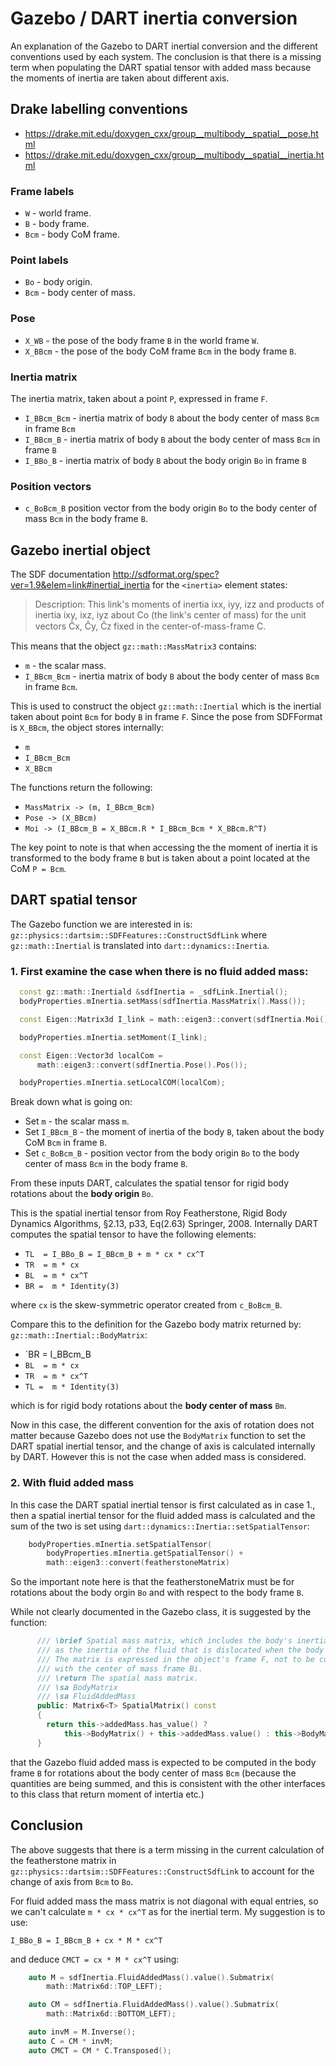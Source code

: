 # Gazebo / DART inertia conversion

An explanation of the Gazebo to DART inertial conversion and the different
conventions used by each system. The conclusion is that there is a missing
term when populating the DART spatial tensor with added mass because the
moments of inertia are taken about different axis.

## Drake labelling conventions

- https://drake.mit.edu/doxygen_cxx/group__multibody__spatial__pose.html
- https://drake.mit.edu/doxygen_cxx/group__multibody__spatial__inertia.html 

### Frame labels

- `W` - world frame.
- `B` - body frame.
- `Bcm` - body CoM frame.

### Point labels

- `Bo`  - body origin.
- `Bcm` - body center of mass.

### Pose

- `X_WB` - the pose of the body frame `B` in the world frame `W`.
- `X_BBcm` - the pose of the body CoM frame `Bcm` in the body frame `B`.


### Inertia matrix

The inertia matrix, taken about a point `P`, expressed in frame `F`.

- `I_BBcm_Bcm` - inertia matrix of body `B` about the body center of mass `Bcm` in frame `Bcm` 
- `I_BBcm_B` - inertia matrix of body `B` about the body center of mass `Bcm` in frame `B` 
- `I_BBo_B` - inertia matrix of body `B` about the body origin `Bo` in frame `B` 

### Position vectors

- `c_BoBcm_B` position vector from the body origin `Bo` to the body center of mass `Bcm` in the body frame `B`. 


## Gazebo inertial object

The SDF documentation http://sdformat.org/spec?ver=1.9&elem=link#inertial_inertia for the `<inertia>` element states:


> Description: This link's moments of inertia ixx, iyy, izz and products of inertia ixy, ixz, iyz about Co
> (the link's center of mass) for the unit vectors Ĉx, Ĉy, Ĉᴢ fixed in the center-of-mass-frame C.

This means that the object `gz::math::MassMatrix3` contains:

- `m` - the scalar mass.
- `I_BBcm_Bcm` - inertia matrix of body `B` about the body center of mass `Bcm` in frame `Bcm`.

This is used to construct the object `gz::math::Inertial` which is the inertial taken about point `Bcm`
for body `B` in frame `F`. Since the pose from SDFFormat is `X_BBcm`, the object stores internally:

- `m`
- `I_BBcm_Bcm`
- `X_BBcm`

The functions return the following:

- `MassMatrix -> (m, I_BBcm_Bcm)`
- `Pose -> (X_BBcm)`
- `Moi -> (I_BBcm_B = X_BBcm.R * I_BBcm_Bcm * X_BBcm.R^T)`

The key point to note is that when accessing the the moment of inertia it is transformed
to the body frame `B` but is taken about a point located at the CoM `P = Bcm`.

## DART spatial tensor

The Gazebo function we are interested in is: `gz::physics::dartsim::SDFFeatures::ConstructSdfLink`
where `gz::math::Inertial` is translated into `dart::dynamics::Inertia`.

### 1. First examine the case when there is no fluid added mass:

```c++
  const gz::math::Inertiald &sdfInertia = _sdfLink.Inertial();
  bodyProperties.mInertia.setMass(sdfInertia.MassMatrix().Mass());

  const Eigen::Matrix3d I_link = math::eigen3::convert(sdfInertia.Moi());

  bodyProperties.mInertia.setMoment(I_link);

  const Eigen::Vector3d localCom =
      math::eigen3::convert(sdfInertia.Pose().Pos());

  bodyProperties.mInertia.setLocalCOM(localCom);
```

Break down what is going on:

- Set `m` - the scalar mass `m`.
- Set `I_BBcm_B` - the moment of inertia of the body `B`, taken about the body CoM `Bcm` in frame `B`.
- Set `c_BoBcm_B` - position vector from the body origin `Bo` to the body center of mass `Bcm` in the body frame `B`.

From these inputs DART, calculates the spatial tensor for rigid body rotations about the **body origin** `Bo`.

This is the spatial inertial tensor from Roy Featherstone, Rigid Body Dynamics Algorithms, §2.13, p33, Eq(2.63) Springer, 2008. Internally DART computes the spatial tensor to have the following elements:

- `TL  = I_BBo_B = I_BBcm_B + m * cx * cx^T`
- `TR  = m * cx`
- `BL  = m * cx^T`
- `BR =  m * Identity(3)`

where `cx` is the skew-symmetric operator created from `c_BoBcm_B`.

Compare this to the definition for the Gazebo body matrix returned by: `gz::math::Inertial::BodyMatrix`:

- `BR  = I_BBcm_B
- `BL  = m * cx`
- `TR  = m * cx^T`
- `TL =  m * Identity(3)`

which is for rigid body rotations about the **body center of mass** `Bm`.

Now in this case, the different convention for the axis of rotation does not matter because Gazebo does not use
the `BodyMatrix` function to set the DART spatial inertial tensor, and the change of axis is calculated internally
by DART. However this is not the case when added mass is considered.

### 2. With fluid added mass 

In this case the DART spatial inertial tensor is first calculated as in case 1., then a spatial inertial tensor
for the fluid added mass is calculated and the sum of the two is set using
`dart::dynamics::Inertia::setSpatialTensor`:

```c++
    bodyProperties.mInertia.setSpatialTensor(
        bodyProperties.mInertia.getSpatialTensor() +
        math::eigen3::convert(featherstoneMatrix)
```

So the important note here is that the featherstoneMatrix must be for rotations
about the body orgin `Bo` and with respect to the body frame `B`.


While not clearly documented in the Gazebo class, it is suggested by the function:

```c++
      /// \brief Spatial mass matrix, which includes the body's inertia, as well
      /// as the inertia of the fluid that is dislocated when the body moves.
      /// The matrix is expressed in the object's frame F, not to be confused
      /// with the center of mass frame Bi.
      /// \return The spatial mass matrix.
      /// \sa BodyMatrix
      /// \sa FluidAddedMass
      public: Matrix6<T> SpatialMatrix() const
      {
        return this->addedMass.has_value() ?
            this->BodyMatrix() + this->addedMass.value() : this->BodyMatrix();
      }
```

that the Gazebo fluid added mass is expected to be computed in the body frame `B` for rotations about
the body center of mass `Bcm` (because the quantities are being summed, and this is consistent with
the other interfaces to this class that return moment of intertia etc.)

## Conclusion

The above suggests that there is a term missing in the current calculation of the featherstone matrix
in `gz::physics::dartsim::SDFFeatures::ConstructSdfLink` to account for the change of axis
from `Bcm` to `Bo`.

For fluid added mass the mass matrix is not diagonal with equal entries, so we can't calculate
`m * cx * cx^T` as for the inertial term. My suggestion is to use:

```
I_BBo_B = I_BBcm_B + cx * M * cx^T
```

and deduce `CMCT = cx * M * cx^T`  using:

```c++
    auto M = sdfInertia.FluidAddedMass().value().Submatrix(
        math::Matrix6d::TOP_LEFT);

    auto CM = sdfInertia.FluidAddedMass().value().Submatrix(
        math::Matrix6d::BOTTOM_LEFT);

    auto invM = M.Inverse();
    auto C = CM * invM;
    auto CMCT = CM * C.Transposed();
```